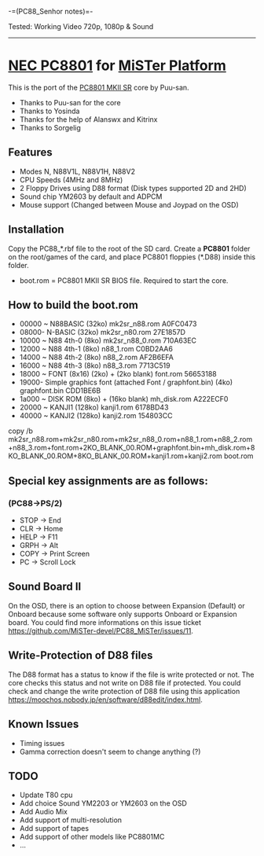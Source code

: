 -=(PC88_Senhor notes)=-

Tested: Working Video 720p, 1080p & Sound

___
# [NEC PC8801](https://en.wikipedia.org/wiki/PC88) for [MiSTer Platform](https://github.com/MiSTer-devel/Main_MiSTer/wiki)

This is the port of the [PC8801 MKII SR](http://fpga8801.seesaa.net/category/21233167-1.html) core by Puu-san.

- Thanks to Puu-san for the core
- Thanks to Yosinda
- Thanks for the help of Alanswx and Kitrinx
- Thanks to Sorgelig

## Features
* Modes N, N88V1L, N88V1H, N88V2
* CPU Speeds (4MHz and 8MHz)
* 2 Floppy Drives using D88 format (Disk types supported 2D and 2HD)
* Sound chip YM2603 by default and ADPCM
* Mouse support (Changed between Mouse and Joypad on the OSD)

## Installation
Copy the PC88_\*.rbf file to the root of the SD card. Create a **PC8801** folder on the root/games of the card, and place PC8801 floppies (\*.D88) inside this folder. 
- boot.rom = PC8801 MKII SR BIOS file.  Required to start the core.

## How to build the boot.rom

- 00000 ~ N88BASIC (32ko) mk2sr_n88.rom A0FC0473
- 08000- N-BASIC (32ko) mk2sr_n80.rom 27E1857D
- 10000 ~ N88 4th-0 (8ko) mk2sr_n88_0.rom 710A63EC
- 12000 ~ N88 4th-1 (8ko) n88_1.rom C0BD2AA6
- 14000 ~ N88 4th-2 (8ko) n88_2.rom AF2B6EFA
- 16000 ~ N88 4th-3 (8ko) n88_3.rom 7713C519
- 18000 ~ FONT (8x16) (2ko) + (2ko blank) font.rom 56653188
- 19000- Simple graphics font (attached Font / graphfont.bin) (4ko) graphfont.bin CDD1BE6B
- 1a000 ~ DISK ROM (8ko) + (16ko blank) mh_disk.rom A222ECF0
- 20000 ~ KANJI1 (128ko) kanji1.rom 6178BD43
- 40000 ~ KANJI2 (128ko) kanji2.rom 154803CC

copy /b mk2sr_n88.rom+mk2sr_n80.rom+mk2sr_n88_0.rom+n88_1.rom+n88_2.rom+n88_3.rom+font.rom+2KO_BLANK_00.ROM+graphfont.bin+mh_disk.rom+8KO_BLANK_00.ROM+8KO_BLANK_00.ROM+kanji1.rom+kanji2.rom boot.rom

## Special key assignments are as follows:

### (PC88->PS/2)
- STOP -> End
- CLR -> Home
- HELP -> F11
- GRPH -> Alt
- COPY -> Print Screen
- PC -> Scroll Lock

## Sound Board II

On the OSD, there is an option to choose between Expansion (Default) or Onboard because some software only supports Onboard or Expansion board. You could find more informations on this issue ticket https://github.com/MiSTer-devel/PC88_MiSTer/issues/11.

## Write-Protection of D88 files

The D88 format has a status to know if the file is write protected or not. The core checks this status and not write on D88 file if protected.
You could check and change the write protection of D88 file using this application https://moochos.nobody.jp/en/software/d88edit/index.html.

## Known Issues
- Timing issues
- Gamma correction doesn't seem to change anything (?)

## TODO
- Update T80 cpu
- Add choice Sound YM2203 or YM2603 on the OSD
- Add Audio Mix
- Add support of multi-resolution
- Add support of tapes
- Add support of other models like PC8801MC
- ...
